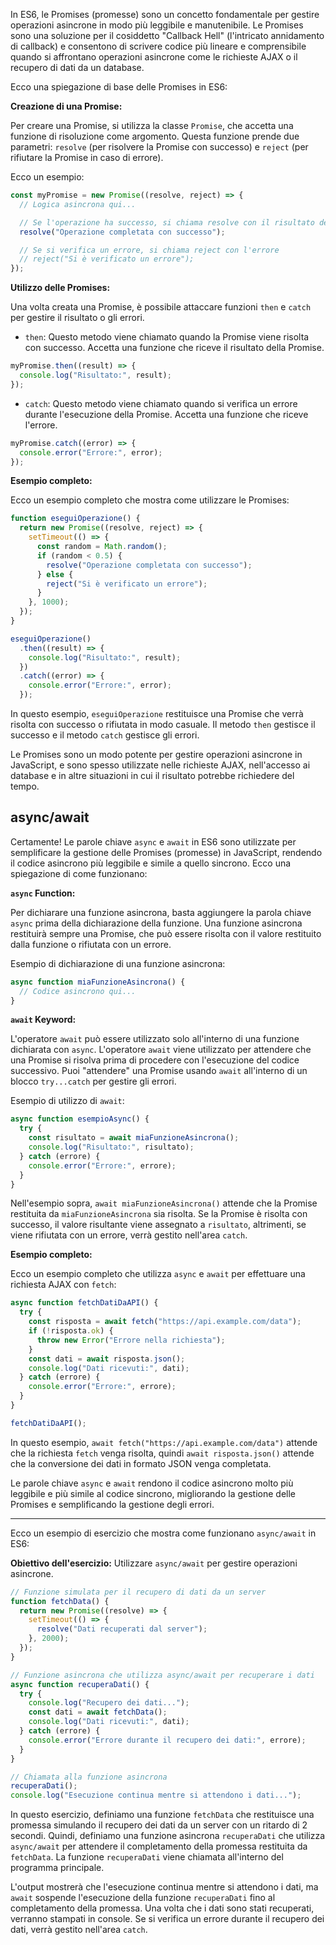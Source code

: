 In ES6, le Promises (promesse) sono un concetto fondamentale per gestire operazioni asincrone in modo più leggibile e manutenibile. Le Promises sono una soluzione per il cosiddetto "Callback Hell" (l'intricato annidamento di callback) e consentono di scrivere codice più lineare e comprensibile quando si affrontano operazioni asincrone come le richieste AJAX o il recupero di dati da un database.

Ecco una spiegazione di base delle Promises in ES6:

**Creazione di una Promise:**

Per creare una Promise, si utilizza la classe `Promise`, che accetta una funzione di risoluzione come argomento. Questa funzione prende due parametri: `resolve` (per risolvere la Promise con successo) e `reject` (per rifiutare la Promise in caso di errore).

Ecco un esempio:

```javascript
const myPromise = new Promise((resolve, reject) => {
  // Logica asincrona qui...

  // Se l'operazione ha successo, si chiama resolve con il risultato desiderato
  resolve("Operazione completata con successo");

  // Se si verifica un errore, si chiama reject con l'errore
  // reject("Si è verificato un errore");
});
```

**Utilizzo delle Promises:**

Una volta creata una Promise, è possibile attaccare funzioni `then` e `catch` per gestire il risultato o gli errori.

- `then`: Questo metodo viene chiamato quando la Promise viene risolta con successo. Accetta una funzione che riceve il risultato della Promise.

```javascript
myPromise.then((result) => {
  console.log("Risultato:", result);
});
```

- `catch`: Questo metodo viene chiamato quando si verifica un errore durante l'esecuzione della Promise. Accetta una funzione che riceve l'errore.

```javascript
myPromise.catch((error) => {
  console.error("Errore:", error);
});
```

**Esempio completo:**

Ecco un esempio completo che mostra come utilizzare le Promises:

```javascript
function eseguiOperazione() {
  return new Promise((resolve, reject) => {
    setTimeout(() => {
      const random = Math.random();
      if (random < 0.5) {
        resolve("Operazione completata con successo");
      } else {
        reject("Si è verificato un errore");
      }
    }, 1000);
  });
}

eseguiOperazione()
  .then((result) => {
    console.log("Risultato:", result);
  })
  .catch((error) => {
    console.error("Errore:", error);
  });
```

In questo esempio, `eseguiOperazione` restituisce una Promise che verrà risolta con successo o rifiutata in modo casuale. Il metodo `then` gestisce il successo e il metodo `catch` gestisce gli errori.

Le Promises sono un modo potente per gestire operazioni asincrone in JavaScript, e sono spesso utilizzate nelle richieste AJAX, nell'accesso ai database e in altre situazioni in cui il risultato potrebbe richiedere del tempo.

## async/await

Certamente! Le parole chiave `async` e `await` in ES6 sono utilizzate per semplificare la gestione delle Promises (promesse) in JavaScript, rendendo il codice asincrono più leggibile e simile a quello sincrono. Ecco una spiegazione di come funzionano:

**`async` Function:**

Per dichiarare una funzione asincrona, basta aggiungere la parola chiave `async` prima della dichiarazione della funzione. Una funzione asincrona restituirà sempre una Promise, che può essere risolta con il valore restituito dalla funzione o rifiutata con un errore.

Esempio di dichiarazione di una funzione asincrona:

```javascript
async function miaFunzioneAsincrona() {
  // Codice asincrono qui...
}
```

**`await` Keyword:**

L'operatore `await` può essere utilizzato solo all'interno di una funzione dichiarata con `async`. L'operatore `await` viene utilizzato per attendere che una Promise si risolva prima di procedere con l'esecuzione del codice successivo. Puoi "attendere" una Promise usando `await` all'interno di un blocco `try...catch` per gestire gli errori.

Esempio di utilizzo di `await`:

```javascript
async function esempioAsync() {
  try {
    const risultato = await miaFunzioneAsincrona();
    console.log("Risultato:", risultato);
  } catch (errore) {
    console.error("Errore:", errore);
  }
}
```

Nell'esempio sopra, `await miaFunzioneAsincrona()` attende che la Promise restituita da `miaFunzioneAsincrona` sia risolta. Se la Promise è risolta con successo, il valore risultante viene assegnato a `risultato`, altrimenti, se viene rifiutata con un errore, verrà gestito nell'area `catch`.

**Esempio completo:**

Ecco un esempio completo che utilizza `async` e `await` per effettuare una richiesta AJAX con `fetch`:

```javascript
async function fetchDatiDaAPI() {
  try {
    const risposta = await fetch("https://api.example.com/data");
    if (!risposta.ok) {
      throw new Error("Errore nella richiesta");
    }
    const dati = await risposta.json();
    console.log("Dati ricevuti:", dati);
  } catch (errore) {
    console.error("Errore:", errore);
  }
}

fetchDatiDaAPI();
```

In questo esempio, `await fetch("https://api.example.com/data")` attende che la richiesta `fetch` venga risolta, quindi `await risposta.json()` attende che la conversione dei dati in formato JSON venga completata.

Le parole chiave `async` e `await` rendono il codice asincrono molto più leggibile e più simile al codice sincrono, migliorando la gestione delle Promises e semplificando la gestione degli errori.

---

Ecco un esempio di esercizio che mostra come funzionano `async/await` in ES6:

**Obiettivo dell'esercizio:** Utilizzare `async/await` per gestire operazioni asincrone.

```javascript
// Funzione simulata per il recupero di dati da un server
function fetchData() {
  return new Promise((resolve) => {
    setTimeout(() => {
      resolve("Dati recuperati dal server");
    }, 2000);
  });
}

// Funzione asincrona che utilizza async/await per recuperare i dati
async function recuperaDati() {
  try {
    console.log("Recupero dei dati...");
    const dati = await fetchData();
    console.log("Dati ricevuti:", dati);
  } catch (errore) {
    console.error("Errore durante il recupero dei dati:", errore);
  }
}

// Chiamata alla funzione asincrona
recuperaDati();
console.log("Esecuzione continua mentre si attendono i dati...");
```

In questo esercizio, definiamo una funzione `fetchData` che restituisce una promessa simulando il recupero dei dati da un server con un ritardo di 2 secondi. Quindi, definiamo una funzione asincrona `recuperaDati` che utilizza `async/await` per attendere il completamento della promessa restituita da `fetchData`. La funzione `recuperaDati` viene chiamata all'interno del programma principale.

L'output mostrerà che l'esecuzione continua mentre si attendono i dati, ma `await` sospende l'esecuzione della funzione `recuperaDati` fino al completamento della promessa. Una volta che i dati sono stati recuperati, verranno stampati in console. Se si verifica un errore durante il recupero dei dati, verrà gestito nell'area `catch`.